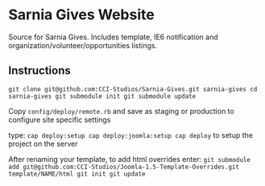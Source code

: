 # Sarnia Gives Website

Source for Sarnia Gives. Includes template, IE6 notification and organization/volunteer/opportunities listings.

## Instructions

`git clone git@github.com:CCI-Studios/Sarnia-Gives.git sarnia-gives
cd sarnia-gives
git submodule init
git submodule update`

Copy `config/deploy/remote.rb` and save as staging or production to configure site specific settings

type:
`cap deploy:setup
cap deploy:joomla:setup
cap deploy`
to setup the project on the server

After renaming your template, to add html overrides enter:
`git submodule add git@github.com:CCI-Studios/Joomla-1.5-Template-Overrides.git template/NAME/html
git init
git update`